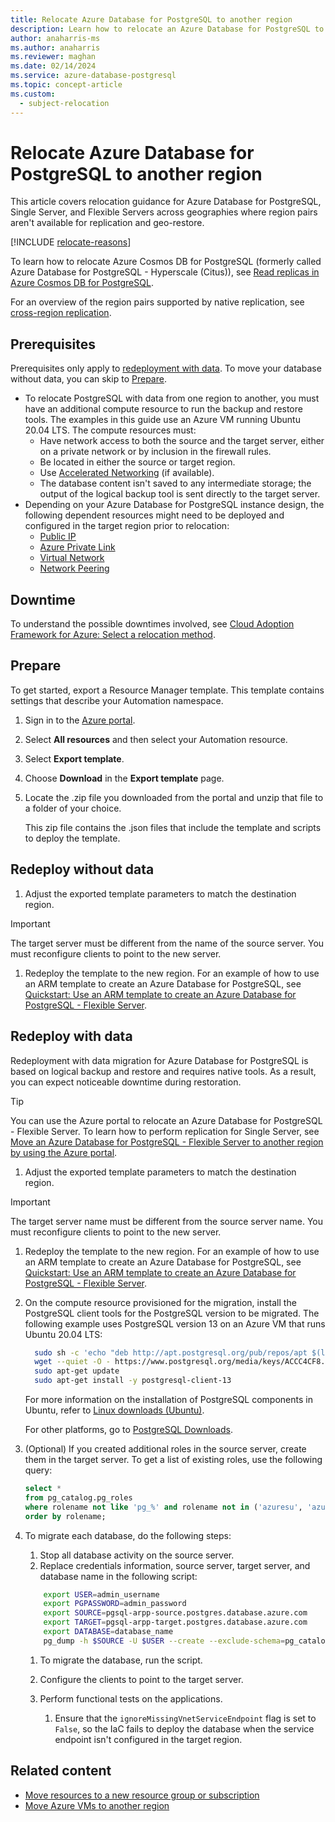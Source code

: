 ```yaml
---
title: Relocate Azure Database for PostgreSQL to another region
description: Learn how to relocate an Azure Database for PostgreSQL to another region using Azure services and tools.
author: anaharris-ms
ms.author: anaharris
ms.reviewer: maghan
ms.date: 02/14/2024
ms.service: azure-database-postgresql
ms.topic: concept-article
ms.custom:
  - subject-relocation
---
```


# Relocate Azure Database for PostgreSQL to another region



This article covers relocation guidance for Azure Database for PostgreSQL, Single Server, and Flexible Servers across geographies where region pairs aren't available for replication and geo-restore.

[!INCLUDE [relocate-reasons](./includes/service-relocation-reason-include.md)]


To learn how to relocate Azure Cosmos DB for PostgreSQL (formerly called Azure Database for PostgreSQL - Hyperscale (Citus)), see [Read replicas in Azure Cosmos DB for PostgreSQL](/azure/cosmos-db/postgresql/concepts-read-replicas).

For an overview of the region pairs supported by native replication, see [cross-region replication](/azure/postgresql/concepts-read-replicas#cross-region-replication).

## Prerequisites

Prerequisites only apply to [redeployment with data](#redeploy-with-data). To move your database without data, you can skip to [Prepare](#prepare).

- To relocate PostgreSQL with data from one region to another, you must have an additional compute resource to run the backup and restore tools. The examples in this guide use an Azure VM running Ubuntu 20.04 LTS. The compute resources must:
  - Have network access to both the source and the target server, either on a private network or by inclusion in the firewall rules.
  - Be located in either the source or target region.
  - Use [Accelerated Networking](/azure/virtual-network/accelerated-networking-overview) (if available).
  - The database content isn't saved to any intermediate storage; the output of the logical backup tool is sent directly to the target server.
- Depending on your Azure Database for PostgreSQL instance design, the following dependent resources might need to be deployed and configured in the target region prior to relocation:
    - [Public IP](/azure/virtual-network/move-across-regions-publicip-portal)
    - [Azure Private Link](./relocation-private-link.md)
    - [Virtual Network](./relocation-virtual-network.md)
    - [Network Peering](/azure/virtual-network/scripts/virtual-network-powershell-sample-peer-two-virtual-networks)


## Downtime

To understand the possible downtimes involved, see [Cloud Adoption Framework for Azure: Select a relocation method](/azure/cloud-adoption-framework/relocate/select#select-a-relocation-method).


## Prepare

To get started, export a Resource Manager template. This template contains settings that describe your Automation namespace.

1. Sign in to the [Azure portal](https://portal.azure.com).
1. Select **All resources** and then select your Automation resource.
1. Select **Export template**.
1. Choose **Download** in the **Export template** page.
1. Locate the .zip file you downloaded from the portal and unzip that file to a folder of your choice.

   This zip file contains the .json files that include the template and scripts to deploy the template.

## Redeploy without data

1. Adjust the exported template parameters to match the destination region.

  > [!IMPORTANT]  
  > The target server must be different from the name of the source server. You must reconfigure clients to point to the new server.

1. Redeploy the template to the new region. For an example of how to use an ARM template to create an Azure Database for PostgreSQL, see [Quickstart: Use an ARM template to create an Azure Database for PostgreSQL - Flexible Server](/azure/postgresql/flexible-server/quickstart-create-server-arm-template?tabs=portal%2Cazure-portal).

## Redeploy with data

Redeployment with data migration for Azure Database for PostgreSQL is based on logical backup and restore and requires native tools. As a result, you can expect noticeable downtime during restoration.

> [!TIP]  
> You can use the Azure portal to relocate an Azure Database for PostgreSQL - Flexible Server. To learn how to perform replication for Single Server, see [Move an Azure Database for PostgreSQL - Flexible Server to another region by using the Azure portal](/azure/postgreSQL/single-server/how-to-move-regions-portal).

1. Adjust the exported template parameters to match the destination region.
  > [!IMPORTANT]  
  > The target server name must be different from the source server name. You must reconfigure clients to point to the new server.
1. Redeploy the template to the new region. For an example of how to use an ARM template to create an Azure Database for PostgreSQL, see [Quickstart: Use an ARM template to create an Azure Database for PostgreSQL - Flexible Server](/azure/postgresql/flexible-server/quickstart-create-server-arm-template?tabs=portal%2Cazure-portal).

1. On the compute resource provisioned for the migration, install the PostgreSQL client tools for the PostgreSQL version to be migrated. The following example uses PostgreSQL version 13 on an Azure VM that runs Ubuntu 20.04 LTS:

    ```bash
      sudo sh -c 'echo "deb http://apt.postgresql.org/pub/repos/apt $(lsb_release -cs)-pgdg main" > /etc/apt/sources.list.d/pgdg.list'
      wget --quiet -O - https://www.postgresql.org/media/keys/ACCC4CF8.asc | sudo apt-key add -
      sudo apt-get update
      sudo apt-get install -y postgresql-client-13
    ```

    For more information on the installation of PostgreSQL components in Ubuntu, refer to [Linux downloads (Ubuntu)](https://www.postgresql.org/download/linux/ubuntu/).

    For other platforms, go to [PostgreSQL Downloads](https://www.postgresql.org/download/).

1. (Optional) If you created additional roles in the source server, create them in the target server. To get a list of existing roles,  use the following query:

    ```sql
    select *
    from pg_catalog.pg_roles
    where rolename not like 'pg_%' and rolename not in ('azuresu', 'azure_pg_admin', 'replication')
    order by rolename;
    ```

1. To migrate each database, do the following steps:
    1. Stop all database activity on the source server.
    1. Replace credentials information, source server, target server, and database name in the following script:

      ```bash
          export USER=admin_username
          export PGPASSWORD=admin_password
          export SOURCE=pgsql-arpp-source.postgres.database.azure.com
          export TARGET=pgsql-arpp-target.postgres.database.azure.com
          export DATABASE=database_name
          pg_dump -h $SOURCE -U $USER --create --exclude-schema=pg_catalog $DATABASE | psql -h $TARGET -U $USER postgres
      ```
    1. To migrate the database, run the script.

    1. Configure the clients to point to the target server.
    1. Perform functional tests on the applications.
        1. Ensure that the `ignoreMissingVnetServiceEndpoint` flag is set to `False`, so the IaC fails to deploy the database when the service endpoint isn't configured in the target region.

## Related content

- [Move resources to a new resource group or subscription](../azure-resource-manager/management/move-resource-group-and-subscription.md)
- [Move Azure VMs to another region](../site-recovery/azure-to-azure-tutorial-migrate.md)
